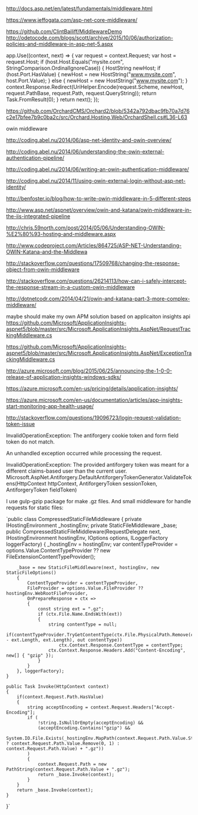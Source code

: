 
http://docs.asp.net/en/latest/fundamentals/middleware.html

https://www.jeffogata.com/asp-net-core-middleware/

https://github.com/ClintBailiff/MiddlewareDemo
http://odetocode.com/blogs/scott/archive/2015/10/06/authorization-policies-and-middleware-in-asp-net-5.aspx

app.Use((context, next) =>
            {
                var request = context.Request;
                var host = request.Host;
                if (host.Host.Equals("mysite.com", StringComparison.OrdinalIgnoreCase))
                {
                    HostString newHost;
                    if (host.Port.HasValue)
                    {
                        newHost = new HostString("www.mysite.com", host.Port.Value);
                    }
                    else
                    {
                        newHost = new HostString("www.mysite.com");
                    }
                    context.Response.Redirect(UriHelper.Encode(request.Scheme, newHost,
                        request.PathBase, request.Path, request.QueryString));
                    return Task.FromResult(0);
                }
                return next();
            });

https://github.com/OrchardCMS/Orchard2/blob/5342a792dbac9fb70a7d76c2e17bfee7b9c0ba2c/src/Orchard.Hosting.Web/OrchardShell.cs#L36-L63



owin middleware

http://coding.abel.nu/2014/06/asp-net-identity-and-owin-overview/

http://coding.abel.nu/2014/06/understanding-the-owin-external-authentication-pipeline/

http://coding.abel.nu/2014/06/writing-an-owin-authentication-middleware/

http://coding.abel.nu/2014/11/using-owin-external-login-without-asp-net-identity/

http://benfoster.io/blog/how-to-write-owin-middleware-in-5-different-steps

http://www.asp.net/aspnet/overview/owin-and-katana/owin-middleware-in-the-iis-integrated-pipeline

http://chris.59north.com/post/2014/05/06/Understanding-OWIN-%E2%80%93-hosting-and-middleware.aspx

http://www.codeproject.com/Articles/864725/ASP-NET-Understanding-OWIN-Katana-and-the-Middlewa

http://stackoverflow.com/questions/17509768/changing-the-response-object-from-owin-middleware

http://stackoverflow.com/questions/26214113/how-can-i-safely-intercept-the-response-stream-in-a-custom-owin-middleware

http://dotnetcodr.com/2014/04/21/owin-and-katana-part-3-more-complex-middleware/

maybe should make my own APM solution based on applicaiton insights api
https://github.com/Microsoft/ApplicationInsights-aspnet5/blob/master/src/Microsoft.ApplicationInsights.AspNet/RequestTrackingMiddleware.cs

https://github.com/Microsoft/ApplicationInsights-aspnet5/blob/master/src/Microsoft.ApplicationInsights.AspNet/ExceptionTrackingMiddleware.cs

http://azure.microsoft.com/blog/2015/06/25/announcing-the-1-0-0-release-of-application-insights-windows-sdks/

https://azure.microsoft.com/en-us/pricing/details/application-insights/

https://azure.microsoft.com/en-us/documentation/articles/app-insights-start-monitoring-app-health-usage/



http://stackoverflow.com/questions/19096723/login-request-validation-token-issue


InvalidOperationException: The antiforgery cookie token and form field token do not match.

An unhandled exception occurred while processing the request.

InvalidOperationException: The provided antiforgery token was meant for a different claims-based user than the current user.
Microsoft.AspNet.Antiforgery.DefaultAntiforgeryTokenGenerator.ValidateTokens(HttpContext httpContext, AntiforgeryToken sessionToken, AntiforgeryToken fieldToken)

I use gulp-gzip package for make .gz files.
And small middleware for handle requests for static files:

`public class CompressedStaticFileMiddleware
{
private IHostingEnvironment _hostingEnv;
private StaticFileMiddleware _base;
public CompressedStaticFileMiddleware(RequestDelegate next, IHostingEnvironment hostingEnv, IOptions options, ILoggerFactory loggerFactory) 
{
_hostingEnv = hostingEnv;
var contentTypeProvider = options.Value.ContentTypeProvider ?? new FileExtensionContentTypeProvider();

        _base = new StaticFileMiddleware(next, hostingEnv, new StaticFileOptions()
        {
            ContentTypeProvider = contentTypeProvider,
            FileProvider = options.Value.FileProvider ?? hostingEnv.WebRootFileProvider,
            OnPrepareResponse = ctx =>
            {
                const string ext = ".gz";
                if (ctx.File.Name.EndsWith(ext))
                {
                    string contentType = null;
                    if(contentTypeProvider.TryGetContentType(ctx.File.PhysicalPath.Remove(ctx.File.PhysicalPath.Length - ext.Length, ext.Length), out contentType))
                        ctx.Context.Response.ContentType = contentType;
                    ctx.Context.Response.Headers.Add("Content-Encoding", new[] { "gzip" });
                }
            }
        }, loggerFactory);
    }

    public Task Invoke(HttpContext context)
    {
        if(context.Request.Path.HasValue)
        {
            string acceptEncoding = context.Request.Headers["Accept-Encoding"];
            if (
                !string.IsNullOrEmpty(acceptEncoding) && 
                (acceptEncoding.Contains("gzip") && 
                System.IO.File.Exists(_hostingEnv.MapPath(context.Request.Path.Value.StartsWith("/") ? context.Request.Path.Value.Remove(0, 1) : context.Request.Path.Value) + ".gz"))
            )
            {
                context.Request.Path = new PathString(context.Request.Path.Value + ".gz");
                return _base.Invoke(context);
            }
        }
        return _base.Invoke(context);
    }
}`
